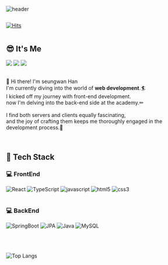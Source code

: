 <div align="left">

   ![header](https://capsule-render.vercel.app/api?type=Waving&color=0:dea81e,100:fce417&height=200&text=hanseungwan1@GitHub&fontAlignY=40&animation=fadeIn&fontColor=FFFFFF&fontSize=30&desc=WEB%20DEVELOPER&descAlignY=14&descAlign=11)
<br>
<div style="display:flex; flex-direction:row;" align="right">
   
 [![Hits](https://hits.seeyoufarm.com/api/count/incr/badge.svg?url=https%3A%2F%2Fgithub.com%2Fhanseungwan1&count_bg=%23D79F21&title_bg=%23555555&icon=&icon_color=%23E7E7E7&title=Visitors&edge_flat=false)](https://hits.seeyoufarm.com)
</div>

## 😎 It's Me
<div>
   <a href="https://velog.io/@seungwanhan542"><img src="https://img.shields.io/badge/TechBlog-20C997?style=flat-square&logo=velog&logoColor=white"></a>
   <a href=""><img src="https://img.shields.io/badge/Portfolio-000000?style=flat-square&logo=notion&logoColor=white"></a>
   <a href="mailto:﻿"seungwanhan542@gmail.com"><img src="https://img.shields.io/badge/seungwanhan542@gmail.com-EA4335?style=flat-square&logo=Gmail&logoColor=white"></a>
   <br><br>
   <p>👋  Hi there! I'm seungwan Han<br>
      I'm currently diving into the world of <b>web development</b>.🏄<br>
      I kicked off my journey with front-end development. <br>
      now I'm delving into the back-end side at the academy.✏<br><br>
      I find both servers and clients equally fascinating,<br> and the joy of crafting them keeps me thoroughly engaged in the development process.🚀</p>
</div><br>

## 🔨 Tech Stack
### 💻 FrontEnd
<div>
    <img alt="React" src ="https://img.shields.io/badge/React-61DAFB.svg?&style=for-the-badge&logo=React&logoColor=white"/>
    <img alt="TypeScript" src ="https://img.shields.io/badge/TypeScript-3178C6.svg?&style=for-the-badge&logo=TypeScript&logoColor=white"/>
    <img alt="javascript" src ="https://img.shields.io/badge/javascript-F7DF1E.svg?&style=for-the-badge&logo=javascript&logoColor=white"/>
    <img alt="html5" src ="https://img.shields.io/badge/html5t-E34F26.svg?&style=for-the-badge&logo=html5&logoColor=white"/>
    <img alt="css3" src ="https://img.shields.io/badge/css3-1572B6.svg?&style=for-the-badge&logo=css3&logoColor=white"/>
</div><br>

### 💻 BackEnd
<div>
    <img alt="SpringBoot" src ="https://img.shields.io/badge/Spring Boot-6DB33F.svg?&style=for-the-badge&logo=SpringBoot&logoColor=white"/>
    <img alt="JPA" src ="https://img.shields.io/badge/🔋 JPA-6DB33F.svg?&style=for-the-badge&logo=JPA&logoColor=white"/>
      <img alt="Java" src ="https://img.shields.io/badge/☕ Java-4c7491.svg?&style=for-the-badge&logo=Java&logoColor=white"/>
      <img alt="MySQL" src ="https://img.shields.io/badge/MySQL-4479A1.svg?&style=for-the-badge&logo=MySQL&logoColor=white"/>
</div><br>
<div align="left">
   <br>
   <br>
   
![Top Langs](https://github-readme-stats.vercel.app/api/top-langs/?username=hanseungwan1&layout=compact)
</div>

</div>
